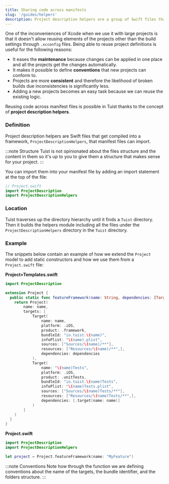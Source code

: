 ```yaml
---
title: Sharing code across manifests
slug: '/guides/helpers'
description: Project description helpers are a group of Swift files that can be accessed from any project manifest. They are useful to extract common patterns, define project conventions, or simplify the definition of projects.
---
```


One of the inconveniences of Xcode when we use it with large projects is that it doesn't allow reusing elements of the projects other than the build settings through `.xcconfig` files. Being able to reuse project definitions is useful for the following reasons:

- It eases the **maintenance** because changes can be applied in one place and all the projects get the changes automatically.
- It makes it possible to define **conventions** that new projects can conform to.
- Projects are more **consistent** and therefore the likelihood of broken builds due inconsistencies is significantly less.
- Adding a new projects becomes an easy task because we can reuse the existing logic.

Reusing code across manifest files is possible in Tuist thanks to the concept of **project description helpers**.

### Definition

Project description helpers are Swift files that get compiled into a framework, `ProjectDescriptionHelpers`, that manifest files can import.

:::note Structure
Tuist is not opinionated about the files structure and the content in them so it's up to you to give them a structure that makes sense for your project.
:::

You can import them into your manifest file by adding an import statement at the top of the file:

```swift
// Project.swift
import ProjectDescription
import ProjectDescriptionHelpers
```

### Location

Tuist traverses up the directory hierarchy until it finds a `Tuist` directory. Then it builds the helpers module including all the files under the `ProjectDescriptionHelpers` directory in the `Tuist` directory.

### Example

The snippets below contain an example of how we extend the `Project` model to add static constructors and how we use them from a `Project.swift` file:

**Project+Templates.swift**

```swift
import ProjectDescription

extension Project {
  public static func featureFramework(name: String, dependencies: [TargetDependency] = []) -> Project {
    return Project(
        name: name,
        targets: [
            Target(
                name: name,
                platform: .iOS,
                product: .framework,
                bundleId: "io.tuist.\(name)",
                infoPlist: "\(name).plist",
                sources: ["Sources/\(name)/**"],
                resources: ["Resources/\(name)/**",],
                dependencies: dependencies
            ),
            Target(
                name: "\(name)Tests",
                platform: .iOS,
                product: .unitTests,
                bundleId: "io.tuist.\(name)Tests",
                infoPlist: "\(name)Tests.plist",
                sources: ["Sources/\(name)Tests/**"],
                resources: ["Resources/\(name)Tests/**",],
                dependencies: [.target(name: name)]
            )
        ]
    )
  }
}
```

**Project.swift**

```swift {2}
import ProjectDescription
import ProjectDescriptionHelpers

let project = Project.featureFramework(name: "MyFeature")
```

:::note Conventions
Note how through the function we are defining conventions about the name of the targets, the bundle identifier, and the folders structure.
:::
